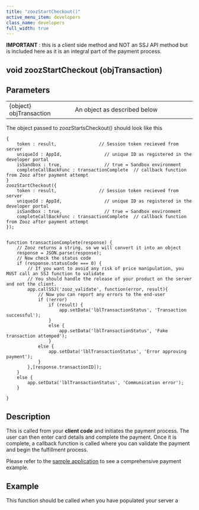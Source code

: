 ```yaml
---
title: "zoozStartCheckout()"
active_menu_item: developers
class_name: developers
full_width: true
---
```



**IMPORTANT** : this is a client side method and NOT an SSJ API method but is included here as it is an integral part of the payment process.

## void zoozStartCheckout (objTransaction)

## Parameters

<table>
<tr>
<td width="181">
{object} objTransaction

</td>
<td width="18">
</td>
<td width="681">
An object as described below

</td>
</tr>
</table>

The object passed to zoozStartsCheckout() should look like this

    {
        token : result,                // Session token recieved from server
        uniqueId : AppId,                // unique ID as registered in the developer portal
        isSandbox : true,                // true = Sandbox environment                                                
        completeCallBackFunc : transactionComplete  // callback function from Zooz after payment attempt
    }
    zoozStartCheckout({
        token : result,                // Session token recieved from server
        uniqueId : AppId,                // unique ID as registered in the developer portal
        isSandbox : true,                // true = Sandbox environment                                                
        completeCallBackFunc : transactionComplete  // callback function from Zooz after payment attempt
    });
     
     
    function transactionComplete(response) {
        // Zooz returns a string, so we will convert it into an object
        response = JSON.parse(response);
        // Now check the status code
        if (response.statusCode === 0) {
            // If you want to avoid any risk of price manipulation, you MUST call an SSJ function to validate
            // You should handle the release of your product on the server and not the client.
            app.callSSJ('zooz_validate', function(error, result){
                // Now you can report any errors to the end-user
                if (!error)
                    if (result) {
                        app.setData('lblTransactionStatus', 'Transaction successful');
                    }
                    else {
                        app.setData('lblTransactionStatus', 'Fake transaction attemped');
                    }
                else {
                    app.setData('lblTransactionStatus', 'Error approving payment');
                }
            },[response.transactionID]);
        }
        else {
            app.setData('lblTransactionStatus', 'Communication error');
        }
        
    }
   

## Description

This is called from your **client code** and initiates the payment process. The user can then enter card details and complete the payment. Once it is complete, a callback function is called where you can validate the payment and begin the fulfillment process.

Please refer to the [sample application](../../../../product-guide/advanced-features/credit-card-payment-processing/) to see a comprehensive payment example.

## Example

This function should be called when you have populated your server a

